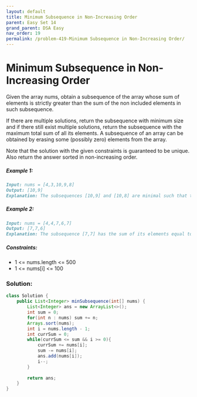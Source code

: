 ```yaml
---
layout: default
title: Minimum Subsequence in Non-Increasing Order
parent: Easy Set 14
grand_parent: DSA Easy
nav_order: 19
permalink: /problem-419-Minimum Subsequence in Non-Increasing Order/
---
```

# Minimum Subsequence in Non-Increasing Order
Given the array nums, obtain a subsequence of the array whose sum of elements is strictly greater than the sum of the non included elements in such subsequence.

If there are multiple solutions, return the subsequence with minimum size and if there still exist multiple solutions, return the subsequence with the maximum total sum of all its elements. A subsequence of an array can be obtained by erasing some (possibly zero) elements from the array.

Note that the solution with the given constraints is guaranteed to be unique. Also return the answer sorted in non-increasing order.

##### Example 1:
```markdown
Input: nums = [4,3,10,9,8]
Output: [10,9]
Explanation: The subsequences [10,9] and [10,8] are minimal such that the sum of their elements is strictly greater than the sum of elements not included. However, the subsequence [10,9] has the maximum total sum of its elements.
```
##### Example 2:
```markdown
Input: nums = [4,4,7,6,7]
Output: [7,7,6]
Explanation: The subsequence [7,7] has the sum of its elements equal to 14 which is not strictly greater than the sum of elements not included (14 = 4 + 4 + 6). Therefore, the subsequence [7,6,7] is the minimal satisfying the conditions. Note the subsequence has to be returned in non-decreasing order.
```
##### Constraints:
* 1 <= nums.length <= 500
* 1 <= nums[i] <= 100

### Solution:
```java
class Solution {
    public List<Integer> minSubsequence(int[] nums) {
        List<Integer> ans = new ArrayList<>();
        int sum = 0;
        for(int n : nums) sum += n;
        Arrays.sort(nums);
        int i = nums.length - 1;
        int currSum = 0;
        while(currSum <= sum && i >= 0){
            currSum += nums[i];
            sum -= nums[i];
            ans.add(nums[i]);
            i--;
        }
        
        return ans;
    }
}
```